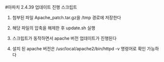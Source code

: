 #아파치 2.4.39 업데이트 진행 스크립트 

1. 첨부된 파일 Apache_patch.tar.gz을 /tmp 경로에 저장한다

2. 해당 파일의 압축을 해제한 후 update.sh 실행

3. 스크립트가 동작하면서 apache 버전 업데이트가 진행된다

4. 설치 된 apache 버전은 /usr/local/apache2/bin/httpd -v 명령어로 확인 가능하다
